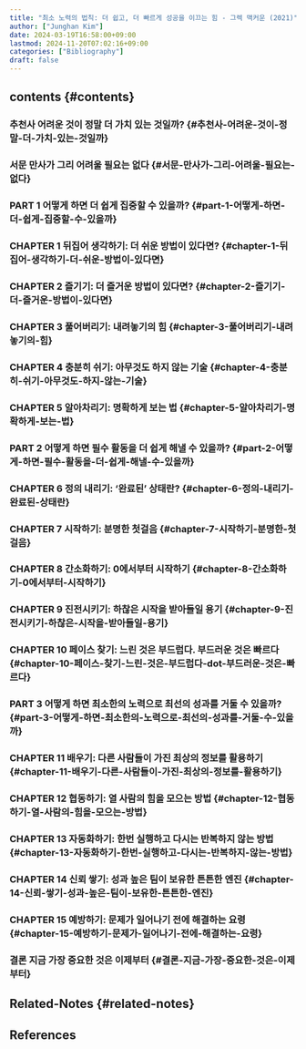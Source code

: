```yaml
---
title: "최소 노력의 법칙: 더 쉽고, 더 빠르게 성공을 이끄는 힘 - 그렉 맥커운 (2021)"
author: ["Junghan Kim"]
date: 2024-03-19T16:58:00+09:00
lastmod: 2024-11-20T07:02:16+09:00
categories: ["Bibliography"]
draft: false
---
```


## contents {#contents}


### 추천사 어려운 것이 정말 더 가치 있는 것일까? {#추천사-어려운-것이-정말-더-가치-있는-것일까}


### 서문 만사가 그리 어려울 필요는 없다 {#서문-만사가-그리-어려울-필요는-없다}


### PART 1 어떻게 하면 더 쉽게 집중할 수 있을까? {#part-1-어떻게-하면-더-쉽게-집중할-수-있을까}


### CHAPTER 1 뒤집어 생각하기: 더 쉬운 방법이 있다면? {#chapter-1-뒤집어-생각하기-더-쉬운-방법이-있다면}


### CHAPTER 2 즐기기: 더 즐거운 방법이 있다면? {#chapter-2-즐기기-더-즐거운-방법이-있다면}


### CHAPTER 3 풀어버리기: 내려놓기의 힘 {#chapter-3-풀어버리기-내려놓기의-힘}


### CHAPTER 4 충분히 쉬기: 아무것도 하지 않는 기술 {#chapter-4-충분히-쉬기-아무것도-하지-않는-기술}


### CHAPTER 5 알아차리기: 명확하게 보는 법 {#chapter-5-알아차리기-명확하게-보는-법}


### PART 2 어떻게 하면 필수 활동을 더 쉽게 해낼 수 있을까? {#part-2-어떻게-하면-필수-활동을-더-쉽게-해낼-수-있을까}


### CHAPTER 6 정의 내리기: ‘완료된’ 상태란? {#chapter-6-정의-내리기-완료된-상태란}


### CHAPTER 7 시작하기: 분명한 첫걸음 {#chapter-7-시작하기-분명한-첫걸음}


### CHAPTER 8 간소화하기: 0에서부터 시작하기 {#chapter-8-간소화하기-0에서부터-시작하기}


### CHAPTER 9 진전시키기: 하찮은 시작을 받아들일 용기 {#chapter-9-진전시키기-하찮은-시작을-받아들일-용기}


### CHAPTER 10 페이스 찾기: 느린 것은 부드럽다. 부드러운 것은 빠르다 {#chapter-10-페이스-찾기-느린-것은-부드럽다-dot-부드러운-것은-빠르다}


### PART 3 어떻게 하면 최소한의 노력으로 최선의 성과를 거둘 수 있을까? {#part-3-어떻게-하면-최소한의-노력으로-최선의-성과를-거둘-수-있을까}


### CHAPTER 11 배우기: 다른 사람들이 가진 최상의 정보를 활용하기 {#chapter-11-배우기-다른-사람들이-가진-최상의-정보를-활용하기}


### CHAPTER 12 협동하기: 열 사람의 힘을 모으는 방법 {#chapter-12-협동하기-열-사람의-힘을-모으는-방법}


### CHAPTER 13 자동화하기: 한번 실행하고 다시는 반복하지 않는 방법 {#chapter-13-자동화하기-한번-실행하고-다시는-반복하지-않는-방법}


### CHAPTER 14 신뢰 쌓기: 성과 높은 팀이 보유한 튼튼한 엔진 {#chapter-14-신뢰-쌓기-성과-높은-팀이-보유한-튼튼한-엔진}


### CHAPTER 15 예방하기: 문제가 일어나기 전에 해결하는 요령 {#chapter-15-예방하기-문제가-일어나기-전에-해결하는-요령}


### 결론 지금 가장 중요한 것은 이제부터 {#결론-지금-가장-중요한-것은-이제부터}


## Related-Notes {#related-notes}

## References

<style>.csl-entry{text-indent: -1.5em; margin-left: 1.5em;}</style><div class="csl-bib-body">
</div>
